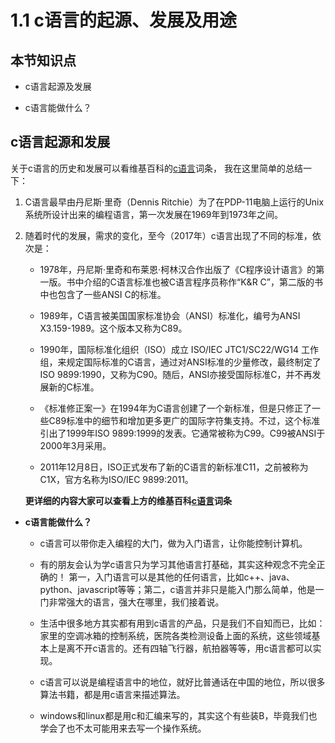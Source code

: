 # 1.1 c语言的起源、发展及用途

## 本节知识点
    
* c语言起源及发展

* c语言能做什么？


## c语言起源和发展

关于c语言的历史和发展可以看维基百科的[c语言](https://zh.wikipedia.org/wiki/C%E8%AF%AD%E8%A8%80#.E6.97.A9.E6.9C.9F.E7.99.BC.E5.B1.95)词条，
我在这里简单的总结一下：

1. C语言最早由丹尼斯·里奇（Dennis Ritchie）为了在PDP-11电脑上运行的Unix系统所设计出来的编程语言，第一次发展在1969年到1973年之间。

2. 随着时代的发展，需求的变化，至今（2017年）c语言出现了不同的标准，依次是：
    
    * 1978年，丹尼斯·里奇和布莱恩·柯林汉合作出版了《C程序设计语言》的第一版。书中介绍的C语言标准也被C语言程序员称作“K&R C”，第二版的书中也包含了一些ANSI C的标准。
    
    * 1989年，C语言被美国国家标准协会（ANSI）标准化，编号为ANSI X3.159-1989。这个版本又称为C89。
    
    * 1990年，国际标准化组织（ISO）成立 ISO/IEC JTC1/SC22/WG14 工作组，来规定国际标准的C语言，通过对ANSI标准的少量修改，最终制定了 ISO 9899:1990，又称为C90。随后，ANSI亦接受国际标准C，并不再发展新的C标准。
    
    * 《标准修正案一》在1994年为C语言创建了一个新标准，但是只修正了一些C89标准中的细节和增加更多更广的国际字符集支持。不过，这个标准引出了1999年ISO 9899:1999的发表。它通常被称为C99。C99被ANSI于2000年3月采用。
    
    * 2011年12月8日，ISO正式发布了新的C语言的新标准C11，之前被称为C1X，官方名称为ISO/IEC 9899:2011。
    
    **更详细的内容大家可以查看上方的维基百科[c语言](https://zh.wikipedia.org/wiki/C%E8%AF%AD%E8%A8%80#.E6.97.A9.E6.9C.9F.E7.99.BC.E5.B1.95)词条**
    
* **c语言能做什么？**

    * c语言可以带你走入编程的大门，做为入门语言，让你能控制计算机。
    
    * 有的朋友会认为学c语言只为学习其他语言打基础，其实这种观念不完全正确的！ 第一，入门语言可以是其他的任何语言，比如c++、java、python、javascript等等；第二，c语言并非只是能入门那么简单，他是一门非常强大的语言，强大在哪里，我们接着说。
    
    * 生活中很多地方其实都有用到c语言的产品，只是我们不自知而已，比如：家里的空调冰箱的控制系统，医院各类检测设备上面的系统，这些领域基本上是离不开c语言的。还有四轴飞行器，航拍器等等，用c语言都可以实现。
      
    * c语言可以说是编程语言中的地位，就好比普通话在中国的地位，所以很多算法书籍，都是用c语言来描述算法。
     
    * windows和linux都是用c和汇编来写的，其实这个有些装B，毕竟我们也学会了也不太可能用来去写一个操作系统。

    
